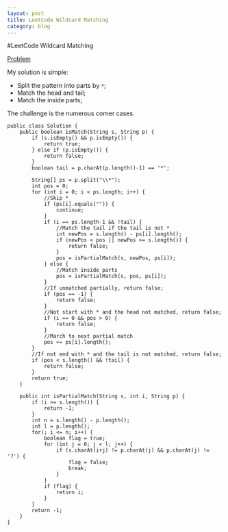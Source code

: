 ```yaml
---
layout: post
title: LeetCode Wildcard Matching
category: blog
---
```

#LeetCode Wildcard Matching

[Problem](http://oj.leetcode.com/problems/wildcard-matching/)

My solution is simple:

* Split the pattern into parts by `*`;
* Match the head and tail;
* Match the inside parts;

The challenge is the numerous corner cases.

	public class Solution {
	    public boolean isMatch(String s, String p) {
	    	if (s.isEmpty() && p.isEmpty()) {
	    		return true;
	    	} else if (p.isEmpty()) {
	    		return false;
	    	}
	    	boolean tail = p.charAt(p.length()-1) == '*';

	    	String[] ps = p.split("\\*");
	    	int pos = 0;
	        for (int i = 0; i < ps.length; i++) {
	        	//Skip *
	        	if (ps[i].equals("")) {
	        		continue;
	        	}
	        	if (i == ps.length-1 && !tail) {
	        		//Match the tail if the tail is not *
	        		int newPos = s.length() - ps[i].length();
	        		if (newPos < pos || newPos >= s.length()) {
	        			return false;
	        		}
	        		pos = isPartialMatch(s, newPos, ps[i]);
	        	} else {
	        		//Match inside parts
	        		pos = isPartialMatch(s, pos, ps[i]);
	        	}
	        	//If unmatched partially, return false;
	        	if (pos == -1) {
	        		return false;
	        	}
	        	//Not start with * and the head not matched, return false;
	        	if (i == 0 && pos > 0) {
	        		return false;
	        	}
	        	//March to next partial match
	        	pos += ps[i].length();
	        }
	        //If not end with * and the tail is not matched, return false;
	        if (pos < s.length() && !tail) {
	        	return false;
	        }
	    	return true;
	    }
	    
	    public int isPartialMatch(String s, int i, String p) {
	    	if (i >= s.length()) {
	    		return -1;
	    	}
	    	int n = s.length() - p.length();
	    	int l = p.length();
	    	for(; i <= n; i++) {
	    		boolean flag = true;
	    		for (int j = 0; j < l; j++) {
	    			if (s.charAt(i+j) != p.charAt(j) && p.charAt(j) != '?') {
	    				flag = false;
	    				break;
	    			}
	    		}
	    		if (flag) {
	    			return i;
	    		}
	    	}
	    	return -1;
	    }
	}